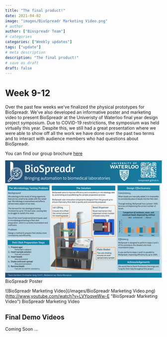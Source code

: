 ```yaml
---
title: "The final product!"
date: 2021-04-02
image: "images/BioSpreadr Marketing Video.png"
# author
author: ["Biospreadr Team"]
# categories
categories: ["Weekly updates"]
tags: ["update"]
# meta description
description: "The final product!"
# save as draft
draft: false
---
```


# Week 9-12

Over the past few weeks we've finalized the physical prototypes for BioSpreadr. We've also developed an informative poster and marketing video to present BioSpreadr at the Univeristy of Waterloo final year design project symposium. Due to COVID-19 restrictions, the symposium was held virtually this year. Despite this, we still had a great presentation where we were able to show off all the work we have done over the past two terms and to interact with audience members who had questions about BioSpreadr.

You can find our group brochure [here](https://www.eng.uwaterloo.ca/2021-capstone-design/mechatronics/participants-6/)

![Poster](/images/group_33_poster.png)
BioSpreadr Poster

![BioSpreadr Marketing Video](/images/BioSpreadr Marketing Video.png)(http://www.youtube.com/watch?v=LVYpqveWw-E "BioSpreadr Marketing Video")
BioSpreadr Marketing Video

## Final Demo Videos
Coming Soon ...


